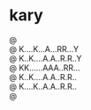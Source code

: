 # kary

@ <br/>
@ K....K...A...RR...Y<br/>
@ K..K....A.A..R.R..Y<br/>
@ KK......AAA..RR...<br/>
@ K..K....A.A..R.R..<br/>
@ K....K..A.A..R.R..<br/>
@ <br/>

<!--
@ ...............
@ K..K..A..RR...Y @
@ K.K..A.A.R.R..Y @
@ KK...AAA.RR...@ @
@ K.K..A.A.R.R.. @
@ K..K.A.A.R.R.. @
@ .................
-->
